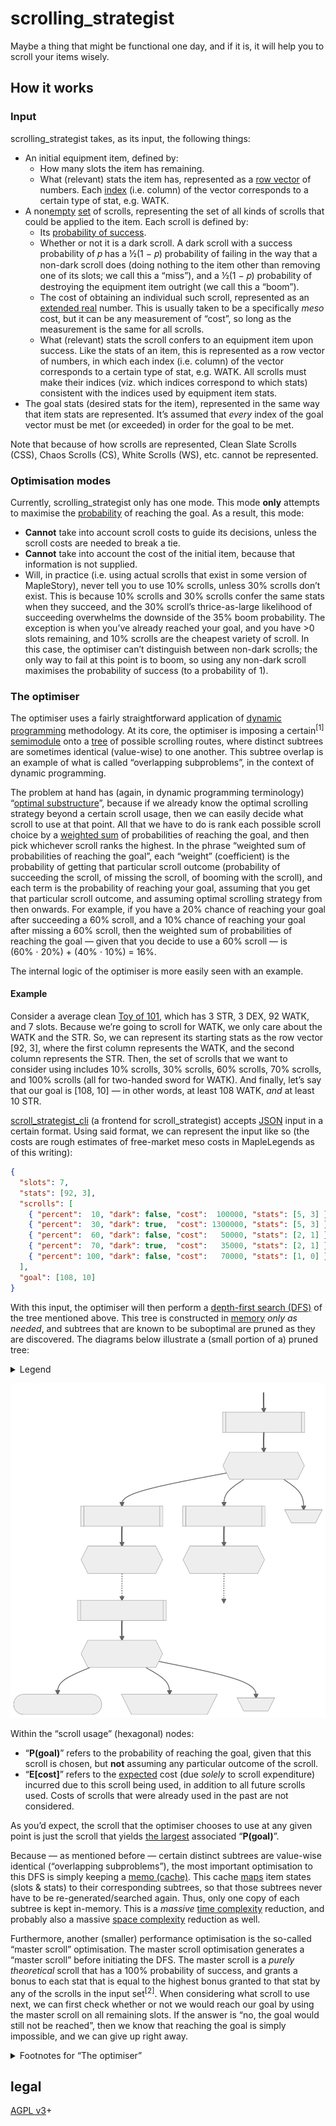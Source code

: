 # scrolling\_strategist

Maybe a thing that might be functional one day, and if it is, it will help you
to scroll your items wisely.

## How it works

### Input

scrolling\_strategist takes, as its input, the following things:

- An initial equipment item, defined by:
    - How many slots the item has remaining.
    - What (relevant) stats the item has, represented as a [row
      vector](https://en.wikipedia.org/wiki/Row_and_column_vectors) of numbers.
      Each [index](https://en.wikipedia.org/wiki/Index_notation) (i\.e. column)
      of the vector corresponds to a certain type of stat, e\.g. WATK.
- A non[empty](https://en.wikipedia.org/wiki/Empty_set) [set][set] of scrolls,
  representing the set of all kinds of scrolls that could be applied to the
  item. Each scroll is defined by:
    - Its [probability of
      success](https://en.wikipedia.org/wiki/Bernoulli_process).
    - Whether or not it is a dark scroll. A dark scroll with a success
      probability of 𝑝 has a ½(1 − 𝑝) probability of failing in the way that
      a non-dark scroll does (doing nothing to the item other than removing one
      of its slots; we call this a “miss”), and a ½(1 − 𝑝) probability of
      destroying the equipment item outright (we call this a “boom”).
    - The cost of obtaining an individual such scroll, represented as an
      [extended real](https://en.wikipedia.org/wiki/Extended_real_number_line)
      number. This is usually taken to be a specifically _meso_ cost, but it
      can be any measurement of “cost”, so long as the measurement is the same
      for all scrolls.
    - What (relevant) stats the scroll confers to an equipment item upon
      success. Like the stats of an item, this is represented as a row vector
      of numbers, in which each index (i\.e. column) of the vector corresponds
      to a certain type of stat, e\.g. WATK. All scrolls must make their
      indices (viz. which indices correspond to which stats) consistent with
      the indices used by equipment item stats.
- The goal stats (desired stats for the item), represented in the same way that
  item stats are represented. It’s assumed that _every_ index of the goal
  vector must be met (or exceeded) in order for the goal to be met.

Note that because of how scrolls are represented, Clean Slate Scrolls (CSS),
Chaos Scrolls (CS), White Scrolls (WS), etc. cannot be represented.

### Optimisation modes

Currently, scrolling\_strategist only has one mode. This mode **only** attempts
to maximise the
[probability](https://en.wikipedia.org/wiki/Marginal_distribution) of reaching
the goal. As a result, this mode:

- **Cannot** take into account scroll costs to guide its decisions, unless the
  scroll costs are needed to break a tie.
- **Cannot** take into account the cost of the initial item, because that
  information is not supplied.
- Will, in practice (i\.e. using actual scrolls that exist in some version of
  MapleStory), never tell you to use 10% scrolls, unless 30% scrolls don’t
  exist. This is because 10% scrolls and 30% scrolls confer the same stats when
  they succeed, and the 30% scroll’s thrice-as-large likelihood of succeeding
  overwhelms the downside of the 35% boom probability. The exception is when
  you’ve already reached your goal, and you have \>0 slots remaining, and 10%
  scrolls are the cheapest variety of scroll. In this case, the optimiser can’t
  distinguish between non-dark scrolls; the only way to fail at this point is
  to boom, so using any non-dark scroll maximises the probability of success
  (to a probability of 1).

### The optimiser

The optimiser uses a fairly straightforward application of [dynamic
programming](https://en.wikipedia.org/wiki/Dynamic_programming) methodology. At
its core, the optimiser is imposing a certain<sup>\[1\]</sup>
[semimodule](https://en.wikipedia.org/wiki/Semimodule) onto a [tree][tree] of
possible scrolling routes, where distinct subtrees are sometimes identical
(value-wise) to one another. This subtree overlap is an example of what is
called “overlapping subproblems”, in the context of dynamic programming.

The problem at hand has (again, in dynamic programming terminology) “[optimal
substructure](https://en.wikipedia.org/wiki/Optimal_substructure)”, because if
we already know the optimal scrolling strategy beyond a certain scroll usage,
then we can easily decide what scroll to use at that point. All that we have to
do is rank each possible scroll choice by a [weighted
sum](https://en.wikipedia.org/wiki/Linear_combination) of probabilities of
reaching the goal, and then pick whichever scroll ranks the highest. In the
phrase “weighted sum of probabilities of reaching the goal”, each “weight”
(coefficient) is the probability of getting that particular scroll outcome
(probability of succeeding the scroll, of missing the scroll, of booming with
the scroll), and each term is the probability of reaching your goal, assuming
that you get that particular scroll outcome, and assuming optimal scrolling
strategy from then onwards. For example, if you have a 20% chance of reaching
your goal after succeeding a 60% scroll, and a 10% chance of reaching your goal
after missing a 60% scroll, then the weighted sum of probabilities of reaching
the goal — given that you decide to use a 60% scroll — is
(60% ⋅ 20%) + (40% ⋅ 10%) = 16%.

The internal logic of the optimiser is more easily seen with an example.

#### Example

Consider a average clean [Toy of
101](https://maplelegends.com/lib/equip?id=1402038), which has 3 STR, 3 DEX, 92
WATK, and 7 slots. Because we’re going to scroll for WATK, we only care about
the WATK and the STR. So, we can represent its starting stats as the row vector
\[92, 3\], where the first column represents the WATK, and the second column
represents the STR. Then, the set of scrolls that we want to consider using
includes 10% scrolls, 30% scrolls, 60% scrolls, 70% scrolls, and 100% scrolls
(all for two-handed sword for WATK). And finally, let’s say that our goal is
\[108, 10\] — in other words, at least 108 WATK, _and_ at least 10 STR.

[scroll\_strategist\_cli](https://codeberg.org/deer/scroll_strategist_cli) (a
frontend for scroll\_strategist) accepts
[JSON](https://en.wikipedia.org/wiki/JSON) input in a certain format. Using
said format, we can represent the input like so (the costs are rough estimates
of free-market meso costs in MapleLegends as of this writing):

```json
{
  "slots": 7,
  "stats": [92, 3],
  "scrolls": [
    { "percent":  10, "dark": false, "cost":  100000, "stats": [5, 3] },
    { "percent":  30, "dark": true,  "cost": 1300000, "stats": [5, 3] },
    { "percent":  60, "dark": false, "cost":   50000, "stats": [2, 1] },
    { "percent":  70, "dark": true,  "cost":   35000, "stats": [2, 1] },
    { "percent": 100, "dark": false, "cost":   70000, "stats": [1, 0] }
  ],
  "goal": [108, 10]
}
```

With this input, the optimiser will then perform a [depth-first search
(DFS)][dfs] of the tree mentioned above. This tree is constructed in
[memory](https://en.wikipedia.org/wiki/Computer_memory) _only as needed_, and
subtrees that are known to be suboptimal are pruned as they are discovered. The
diagrams below illustrate a (small portion of a) pruned tree:

<details>
<summary>Legend</summary>

![Legend for the diagram below](legend.svg "Legend for the diagram below")

</details>

![Example illustration of a small portion of a pruned tree](example_tree.svg "Example illustration of a small portion of a pruned tree")

Within the “scroll usage” (hexagonal) nodes:

- “**P(goal)**” refers to the probability of reaching the goal, given that this
  scroll is chosen, but **not** assuming any particular outcome of the scroll.
- “**E\[cost\]**” refers to the
  [expected](https://en.wikipedia.org/wiki/Expected_value) cost (due _solely_
  to scroll expenditure) incurred due to this scroll being used, in addition to
  all future scrolls used. Costs of scrolls that were already used in the past
  are not considered.

As you’d expect, the scroll that the optimiser chooses to use at any given
point is just the scroll that yields [the
largest](https://en.wikipedia.org/wiki/Maxima_and_minima) associated
“**P(goal)**”.

Because — as mentioned before — certain distinct subtrees are value-wise
identical (“overlapping subproblems”), the most important optimisation to this
DFS is simply keeping a [memo
(cache)](https://en.wikipedia.org/wiki/Memoization). This cache
[maps](https://en.wikipedia.org/wiki/Hash_table) item states (slots & stats) to
their corresponding subtrees, so that those subtrees never have to be
re-generated/searched again. Thus, only one copy of each subtree is kept
in-memory. This is a _massive_ [time
complexity](https://en.wikipedia.org/wiki/Time_complexity) reduction, and
probably also a massive [space
complexity](https://en.wikipedia.org/wiki/Space_complexity) reduction as well.

Furthermore, another (smaller) performance optimisation is the so-called
“master scroll” optimisation. The master scroll optimisation generates a
“master scroll” before initiating the DFS. The master scroll is a _purely
theoretical_ scroll that has a 100% probability of success, and grants a bonus
to each stat that is equal to the highest bonus granted to that stat by any of
the scrolls in the input set<sup>\[2\]</sup>. When considering what scroll to
use next, we can first check whether or not we would reach our goal by using
the master scroll on all remaining slots. If the answer is “no, the goal would
still not be reached”, then we know that reaching the goal is simply
impossible, and we can give up right away.

<details>
<summary>Footnotes for “The optimiser”</summary>

\[1\]: We’ll call the [semiring](https://en.wikipedia.org/wiki/Semiring)
underlying this semimodule “𝑅”. 𝑅 has, as its underlying set, the [unit
interval (ℐ)](https://en.wikipedia.org/wiki/Unit_interval), because its members
are probabilities (of getting a certain outcome after using a given scroll, or
of reaching the goal). Its additive
[operation](https://en.wikipedia.org/wiki/Binary_operation) is the
“[𝗆𝖺𝗑](https://en.wikipedia.org/wiki/Maxima_and_minima)” operation, which
takes in two [real numbers](https://en.wikipedia.org/wiki/Real_number), and
yields the larger (the **max**imum) of the two numbers. Its multiplicative
operation is just ordinary multiplication of real numbers (∗). So then, our
semiring 𝑅 is:

<div style="text-align:center;font-size:larger;">

𝑅 ≝ (ℐ, 𝗆𝖺𝗑, ∗).

</div>

To show that this is in fact a semiring, we can prove that it satisfies the
semiring axioms ([for
any](https://en.wikipedia.org/wiki/Universal_quantification) 𝑎, 𝑏, 𝑐 ∈ ℐ):

- (ℐ, 𝗆𝖺𝗑) is an
  [abelian](https://en.wikipedia.org/wiki/Commutative_property)
  [monoid](https://en.wikipedia.org/wiki/Monoid) with an
  [identity](https://en.wikipedia.org/wiki/Identity_element) called 0:
    - ℐ is [closed][closure] under 𝗆𝖺𝗑. The larger of two elements of ℐ has to
      be… an element of ℐ.
    - 𝗆𝖺𝗑 is
      [associative](https://en.wikipedia.org/wiki/Associative_property):
      𝗆𝖺𝗑{𝗆𝖺𝗑{𝑎, 𝑏}, 𝑐} = 𝗆𝖺𝗑{𝑎, 𝗆𝖺𝗑{𝑏, 𝑐}} = 𝗆𝖺𝗑{𝑎, 𝑏, 𝑐}.
    - 𝗆𝖺𝗑{𝑎, 0} = 𝑎 for any 𝑎 ∈ ℐ, because 0 is the unique minimum
      element of ℐ — anything is at least as large as 0. So 0 is the identity
      of 𝗆𝖺𝗑.
    - 𝗆𝖺𝗑 is commutative: 𝗆𝖺𝗑{𝑎, 𝑏} = 𝗆𝖺𝗑{𝑏, 𝑎}.
- (ℐ, ∗) is a monoid with an identity called 1:
    - ℐ is [closed][closure] under ∗. Multiplying two numbers in the unit
      interval can never yield a number greater than 1, as multiplying by a
      number in the unit interval can’t make a number larger — at best, you can
      just not change its value (by multiplying by 1). Similarly, multiplying
      two numbers in the unit interval can never yield a number less than 0, as
      none of the elements of the unit interval are
      [negative](https://en.wikipedia.org/wiki/Negative_number).
    - ∗ is [associative](https://en.wikipedia.org/wiki/Associative_property);
      it inherits this property from ordinary multiplication of real numbers.
    - 1 is the identity element: 1 ∗ 𝑎 = 𝑎 = 𝑎 ∗ 1.
    - ∗ is commutative; it inherits this property from ordinary multiplication
      of real numbers.
- ∗ [left-distributes and
  right-distributes](https://en.wikipedia.org/wiki/Distributive_property) over
  𝗆𝖺𝗑:
    - 𝑎 ∗ 𝗆𝖺𝗑{𝑏, 𝑐} = 𝗆𝖺𝗑{𝑎 ∗ 𝑏, 𝑎 ∗ 𝑐}. Multiplying by a larger
      nonnegative real number always gets you a larger result.
    - 𝗆𝖺𝗑{𝑎, 𝑏} ∗ 𝑐 = 𝗆𝖺𝗑{𝑎 ∗ 𝑐, 𝑏 ∗ 𝑐}. This follows from the
      above, combined with the commutativity of ∗.
- Multiplication by 0
  [annihilates](https://en.wikipedia.org/wiki/Absorbing_element) 𝑅:
  0 ∗ 𝑎 = 0 = 𝑎 ∗ 0.

And 𝑅 really is just a semiring, and not a [ring][ring], because inverse
elements for 𝗆𝖺𝗑 are not possible.

To build a semimodule on top of our semiring 𝑅, we introduce an abelian monoid
𝑀:

<div style="text-align:center;font-size:larger;">

𝑀 ≝ (ℐ<sup>3</sup>, 𝗆𝖺𝗑<sup>3</sup>).

</div>

ℐ<sup>3</sup> is just
ℐ [×](https://en.wikipedia.org/wiki/Cartesian_product) ℐ × ℐ, i\.e. a
[triple](https://en.wikipedia.org/wiki/Tuple) (𝑎, 𝑏, 𝑐) for some
𝑎, 𝑏, 𝑐 ∈ ℐ. Alternatively, we can write each element as a row vector:
\[𝑎, 𝑏, 𝑐\]. And 𝗆𝖺𝗑<sup>3</sup> is just 𝗆𝖺𝗑 applied component-wise:

<div style="text-align:center;font-size:larger;">

𝗆𝖺𝗑<sup>3</sup>{\[𝑎, 𝑏, 𝑐\], \[𝑑, 𝑒, 𝑓\]} ≝
\[𝗆𝖺𝗑{𝑎, 𝑑}, 𝗆𝖺𝗑{𝑏, 𝑒}, 𝗆𝖺𝗑{𝑐, 𝑓}\].

</div>

Then, we introduce the “[scalar
multiplication](https://en.wikipedia.org/wiki/Scalar_multiplication)” operation
(⋅):

<div style="text-align:center;font-size:larger;">

𝑎 ⋅ \[𝑏, 𝑐, 𝑑\] ≝ \[𝑎 ∗ 𝑏, 𝑎 ∗ 𝑐, 𝑎 ∗ 𝑑\].

</div>

This means that (⋅) is defined more or less identically to scalar
multiplication over ℝ<sup>3</sup>.

Then, our semimodule 𝑆<sub>𝑅</sub> is just:

<div style="text-align:center;font-size:larger;">

𝑆<sub>𝑅</sub> ≝ (𝑅, 𝑀, ⋅).

</div>

To prove that this really is a semimodule, we can show that it satisfies the
semimodule axioms (for any 𝑣, 𝑤 ∈ 𝑀):

- 𝑎 ⋅ 𝗆𝖺𝗑<sup>3</sup>{𝑣, 𝑤} = 𝗆𝖺𝗑<sup>3</sup>{𝑎 ⋅ 𝑣, 𝑎 ⋅ 𝑤}. This
  follows from the combination of 𝑅 being a semiring (particularly the
  distributive property), with both 𝗆𝖺𝗑<sup>3</sup> and (⋅) being defined
  component-wise.
- 𝗆𝖺𝗑{𝑎, 𝑏} ⋅ 𝑣 = 𝗆𝖺𝗑<sup>3</sup>{𝑎 ⋅ 𝑣, 𝑏 ⋅ 𝑣}. This also follows
  from the combination of 𝑅 being a semiring (particularly the distributive
  property), with both 𝗆𝖺𝗑<sup>3</sup> and (⋅) being defined component-wise.
- (𝑎 ∗ 𝑏) ⋅ 𝑣 = 𝑎 ⋅ (𝑏 ⋅ 𝑣). This follows from the associativity of ∗,
  and the fact that (⋅) is defined in terms of ∗.
- 1 ⋅ 𝑣 = 𝑣. This follows from 1 being the identity element of ∗.
- 0<sub>𝑅</sub> ⋅ 𝑣 = 𝑎 ⋅ 0<sub>𝑀</sub> = 0<sub>𝑀</sub> = \[0, 0, 0\].
  This follows from 0 being the annihilating element of ∗.

The whole reason why we want the 𝗆𝖺𝗑 (and thus also 𝗆𝖺𝗑<sup>3</sup>)
operation is because this is the operation that we apply to choose between one
or more competing strategies. Whichever one maximises the probability of
reaching the goal is the chosen strategy. And our ∗ (and thus also ⋅) operation
corresponds to the fact that, for any two [independent][independence]
[events][event] 𝑒<sub>1</sub> [⫫][independence] 𝑒<sub>2</sub>,

<div style="text-align:center;font-size:larger;">

[𝖯][p](𝑒<sub>1</sub> [∩][intersection] 𝑒<sub>2</sub>) =
𝖯(𝑒<sub>1</sub>) ∗ 𝖯(𝑒<sub>2</sub>).

</div>

Independence is guaranteed by the fact that every scroll application is a
totally independent event — independent of everything, unless you happen to
know the internal state of the server’s
[PRNG](https://en.wikipedia.org/wiki/Pseudorandom_number_generator)…!

Using a given scroll yields three possible outcomes (technically, not all are
necessarily “possible”; some may have probability 0, [so long as the sum of all
three is 1](https://en.wikipedia.org/wiki/Law_of_total_probability)):

- Success.
- Miss.
- Boom.

Each one of these outcomes yields some equip as a result (or no equip at all,
in the case of a boom), and we can look ahead to see what the probability is of
reaching our goal, given some yielded equip (and given the optimal scrolling
strategy). So, each one of these outcomes has two probabilities attached to it:
the probability that the outcome happens at all (e\.g. 40% for a “miss” of a
60% scroll), and the probability of reaching the goal, given that the outcome
does happen. We can aggregate the outcome probabilities into an element
𝑜 ∈ ℐ<sup>3</sup> (e\.g. 𝑜 = \[0\.3, 0\.35, 0\.35\] for a 30% scroll), and
the corresponding goal-reaching probabilities into another element
𝑔 ∈ ℐ<sup>3</sup>. Then, the overall probability of reaching the goal by using
this scroll is just the [dot
product](https://en.wikipedia.org/wiki/Dot_product) ⟨𝑜, 𝑔⟩ of these two
vectors:

<div style="text-align:center;font-size:larger;">

<!-- markdownlint-disable line-length -->

⟨𝑜, 𝑔⟩ ≝ (𝑜<sub>1</sub> ∗ 𝑔<sub>1</sub>) + (𝑜<sub>2</sub> ∗ 𝑔<sub>2</sub>) + (𝑜<sub>3</sub> ∗ 𝑔<sub>3</sub>).

<!-- markdownlint-enable line-length -->

</div>

This yields an element of 𝑅 (i\.e. an element of ℐ), which we can then do more
semiring-y things with. Do note that when defining ⟨□, △⟩, we’re using ordinary
addition of real numbers, _not_ 𝗆𝖺𝗑. This is because we don’t have a choice
in which scroll outcome we get; we can only decide which scroll to use, and
RNGsus does the rest. So, the best that we can do is calculate an
[expectation](https://en.wikipedia.org/wiki/Expected_value).

\[2\]: Think 𝗆𝖺𝗑<sup>3</sup>, but more like 𝗆𝖺𝗑<sup>𝑛</sup>, where 𝑛 is
the number of columns/indices in the stat vectors. The stat vector of the
master scroll is 𝗆𝖺𝗑<sup>𝑛</sup> of the stat vectors of all of the scrolls
in the input set.

</details>

[set]: https://en.wikipedia.org/wiki/Set_(mathematics)
[tree]: https://en.wikipedia.org/wiki/Tree_(graph_theory)
[dfs]: https://en.wikipedia.org/wiki/Depth-first_search
[closure]: https://en.wikipedia.org/wiki/Closure_(mathematics)
[ring]: https://en.wikipedia.org/wiki/Ring_(mathematics)
[intersection]: https://en.wikipedia.org/wiki/Intersection_(set_theory)
[independence]: https://en.wikipedia.org/wiki/Independence_(probability_theory)
[event]: https://en.wikipedia.org/wiki/Event_(probability_theory)
[p]: https://en.wikipedia.org/wiki/Probability

## legal

[AGPL v3](https://www.gnu.org/licenses/agpl-3.0)+
